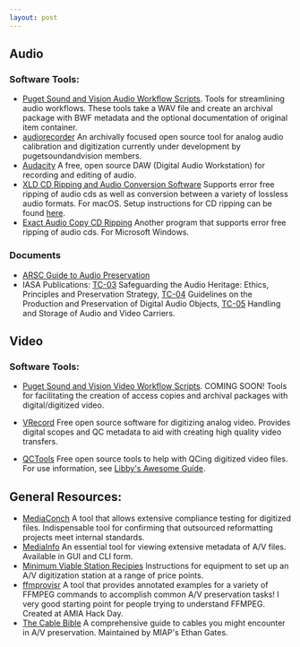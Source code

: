 ```yaml
---
layout: post
---
```


## Audio

### Software Tools:
* [Puget Sound and Vision Audio Workflow Scripts](https://github.com/pugetsoundandvision/audiotools).
Tools for streamlining audio workflows. These tools take a WAV file and create an archival package with BWF metadata and the optional documentation of original item container.
* [audiorecorder](https://github.com/amiaopensource/audiorecorder) An archivally focused open source tool for analog audio calibration and digitization currently under development by pugetsoundandvision members.
* [Audacity](http://www.audacityteam.org/)  A free, open source DAW (Digital Audio Workstation) for recording and editing of audio.
* [XLD CD Ripping and Audio Conversion Software](http://tmkk.undo.jp/xld/index_e.html)  Supports error free ripping of audio cds as well as conversion between a variety of lossless audio formats.  For macOS. Setup instructions for CD ripping can be found [here](http://wiki.hydrogenaud.io/index.php?title=XLD_Configuration#.22CD_Rip.22_tab).
* [Exact Audio Copy CD Ripping](http://www.exactaudiocopy.de/) Another program that supports error free ripping of audio cds. For Microsoft Windows.

### Documents
* [ARSC Guide to Audio Preservation](https://www.clir.org/pubs/reports/pub164/pub164.pdf)
* IASA Publications: [TC-03](http://www.iasa-web.org/tc03/ethics-principles-preservation-strategy) Safeguarding the Audio Heritage: Ethics, Principles and Preservation Strategy, [TC-04](http://www.iasa-web.org/tc04/audio-preservation) Guidelines on the Production and Preservation of Digital Audio Objects, [TC-05](http://www.iasa-web.org/handling-storage-tc05) Handling and Storage of Audio and Video Carriers.


## Video

### Software Tools:

* [Puget Sound and Vision Video Workflow Scripts](https://github.com/pugetsoundandvision/videotools).  COMING SOON! Tools for facilitating the creation of access copies and archival packages with digital/digitized video.
* [VRecord](https://github.com/amiaopensource/vrecord)  Free open source software for digitizing analog video.  Provides digital scopes and QC metadata to aid with creating high quality video transfers.

* [QCTools](https://bavc.org/preserve-media/preservation-tools) Free open source tools to help with QCing digitized video files.  For use information, see [Libby's Awesome Guide](https://github.com/bavc/qctools-documentation/blob/master/SeattleMunicipalArchives/qctools.pdf).

## General Resources:
* [MediaConch](https://mediaarea.net/MediaConch/) A tool that allows extensive compliance testing for digitized files. Indispensable tool for confirming that outsourced reformatting projects meet internal standards.
* [MediaInfo](https://mediaarea.net/en/MediaInfo) An essential tool for viewing extensive metadata of A/V files. Available in GUI and CLI form.
* [Minimum Viable Station Recipies](https://docs.google.com/document/d/12aZv3QDCcQSkVmHjmwAgywOgDeV41bt8kAlBhiQ6XZo/edit) Instructions for equipment to set up an A/V digitization station at a range of price points.
* [ffmprovisr](https://amiaopensource.github.io/ffmprovisr/) A tool that provides annotated examples for a variety of FFMPEG commands to accomplish common A/V preservation tasks! I very good starting point for people trying to understand FFMPEG. Created at AMIA Hack Day.
* [The Cable Bible](https://github.com/amiaopensource/cable-bible) A comprehensive guide to cables you might encounter in A/V preservation.  Maintained by MIAP's Ethan Gates.
